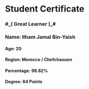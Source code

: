 # Student Certificate

<div class="student-id" >

  <h3>#_( Great Learner )_#</h3>
  <h3 >Name: Ilham Jamal Bin-Yaish </h3>
  <h4>Age: 20</h4>
  <h4>Region: Morocco / Chefchaouen</h4>
  <h4>Percentage: 98.82%</h4>
  <h4>Degree: 84 Points</h4>
  
</div>
